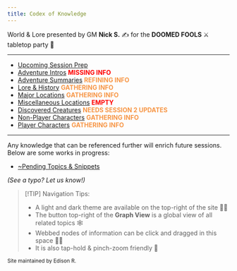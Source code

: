 ```yaml
---
title: Codex of Knowledge
---
```

World & Lore presented by GM **Nick S.** ✍ for the **DOOMED FOOLS** ⚔️ tabletop party 🎲

---
- [Upcoming Session Prep](/~Upcoming-Session-Prep/)
- [Adventure Intros](/Adventure-Intros/) <font color="#ff0000">**MISSING INFO** </font>
- [Adventure Summaries](/Adventure-Summaries/) <font color="#f79646">**REFINING INFO**</font>
- [Lore & History](/Lore-and-History/) <font color="#f79646">**GATHERING INFO**</font>
- [Major Locations](/Major-Locations/) <font color="#f79646">**GATHERING INFO** </font>
- [Miscellaneous Locations](/Misc-Locations) <font color="#ff0000">**EMPTY**</font>
- [Discovered Creatures](/Discovered-Creatures/) <font color="#f79646">**NEEDS SESSION 2 UPDATES** </font>
- [Non-Player Characters](/Non-Player-Characters/) <font color="#f79646">**GATHERING INFO**</font>
- [Player Characters](/Player-Characters/) <font color="#f79646">**GATHERING INFO** </font>
---
Any knowledge that can be referenced further will enrich future sessions. Below are some works in progress:

- [~Pending Topics & Snippets](/~Pending-Info/)

*(See a typo? Let us know!)*

> [!TIP] Navigation Tips:
> - A light and dark theme are available on the top-right of the site 🔆🌙
> - The button top-right of the **Graph View** is a global view of all related topics 🕸️
> - Webbed nodes of information can be click and dragged in this space 👀✨
> - It is also tap-hold & pinch-zoom friendly 🤏


<sub>Site maintained by Edison R. </sub>